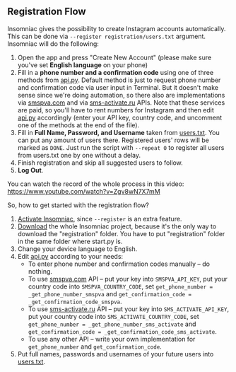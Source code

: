 ## Registration Flow

Insomniac gives the possibility to create Instagram accounts automatically. This can be done via `--register registration/users.txt` argument. Insomniac will do the following:

1. Open the app and press "Create New Account" (please make sure you've set **English language** on your phone)
2. Fill in a **phone number and a confirmation code** using one of three methods from [api.py](https://github.com/alexal1/Insomniac/blob/master/registration/api.py). Default method is just to request phone number and confirmation code via user input in Terminal. But it doesn't make sense since we're doing automation, so there also are implementations via [smspva.com](http://smspva.com/) and via [sms-activate.ru](https://sms-activate.ru/en/) APIs. Note that these services are paid, so you'll have to rent numbers for Instagram and then edit [api.py](https://github.com/alexal1/Insomniac/blob/master/registration/api.py) accordingly (enter your API key, country code, and uncomment one of the methods at the end of the file).
3. Fill in **Full Name, Password, and Username** taken from [users.txt](https://github.com/alexal1/Insomniac/blob/master/registration/users.txt). You can put any amount of users there. Registered users' rows will be marked as `DONE`. Just run the script with `--repeat 0` to register all users from users.txt one by one without a delay.
4. Finish registration and skip all suggested users to follow.
5. **Log Out**.

You can watch the record of the whole process in this video:
https://www.youtube.com/watch?v=Zgv8wN7X7mM

So, how to get started with the registration flow?

1. [Activate Insomniac](https://insomniac-bot.com/activate/), since `--register` is an extra feature.
2. [Download](https://github.com/alexal1/Insomniac/archive/master.zip) the whole Insomniac project, because it's the only way to download the "registration" folder. You have to put "registration" folder in the same folder where start.py is.
3. Change your device language to English.
4. Edit [api.py](https://github.com/alexal1/Insomniac/blob/master/registration/api.py) according to your needs:
   - To enter phone number and confirmation codes manually – do nothing.
   - To use [smspva.com](http://smspva.com/) API – put your key into `SMSPVA_API_KEY`, put your country code into `SMSPVA_COUNTRY_CODE`, set `get_phone_number = _get_phone_number_smspva` and `get_confirmation_code = _get_confirmation_code_smspva`.
   - To use [sms-activate.ru](https://sms-activate.ru/en/) API – put your key into `SMS_ACTIVATE_API_KEY`, put your country code into `SMS_ACTIVATE_COUNTRY_CODE`, set `get_phone_number = _get_phone_number_sms_activate` and `get_confirmation_code = _get_confirmation_code_sms_activate`.
   - To use any other API – write your own implementation for `get_phone_number` and `get_confirmation_code`.
5. Put full names, passwords and usernames of your future users into [users.txt](https://github.com/alexal1/Insomniac/blob/master/registration/users.txt).
